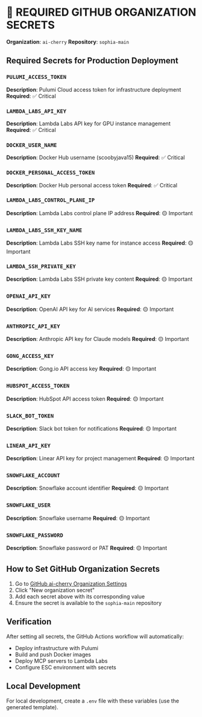 # 🔐 REQUIRED GITHUB ORGANIZATION SECRETS

**Organization**: `ai-cherry`
**Repository**: `sophia-main`

## Required Secrets for Production Deployment

### `PULUMI_ACCESS_TOKEN`
**Description**: Pulumi Cloud access token for infrastructure deployment
**Required**: ✅ Critical

### `LAMBDA_LABS_API_KEY`
**Description**: Lambda Labs API key for GPU instance management
**Required**: ✅ Critical

### `DOCKER_USER_NAME`
**Description**: Docker Hub username (scoobyjava15)
**Required**: ✅ Critical

### `DOCKER_PERSONAL_ACCESS_TOKEN`
**Description**: Docker Hub personal access token
**Required**: ✅ Critical

### `LAMBDA_LABS_CONTROL_PLANE_IP`
**Description**: Lambda Labs control plane IP address
**Required**: 🟡 Important

### `LAMBDA_LABS_SSH_KEY_NAME`
**Description**: Lambda Labs SSH key name for instance access
**Required**: 🟡 Important

### `LAMBDA_SSH_PRIVATE_KEY`
**Description**: Lambda Labs SSH private key content
**Required**: 🟡 Important

### `OPENAI_API_KEY`
**Description**: OpenAI API key for AI services
**Required**: 🟡 Important

### `ANTHROPIC_API_KEY`
**Description**: Anthropic API key for Claude models
**Required**: 🟡 Important

### `GONG_ACCESS_KEY`
**Description**: Gong.io API access key
**Required**: 🟡 Important

### `HUBSPOT_ACCESS_TOKEN`
**Description**: HubSpot API access token
**Required**: 🟡 Important

### `SLACK_BOT_TOKEN`
**Description**: Slack bot token for notifications
**Required**: 🟡 Important

### `LINEAR_API_KEY`
**Description**: Linear API key for project management
**Required**: 🟡 Important

### `SNOWFLAKE_ACCOUNT`
**Description**: Snowflake account identifier
**Required**: 🟡 Important

### `SNOWFLAKE_USER`
**Description**: Snowflake username
**Required**: 🟡 Important

### `SNOWFLAKE_PASSWORD`
**Description**: Snowflake password or PAT
**Required**: 🟡 Important

## How to Set GitHub Organization Secrets

1. Go to [GitHub ai-cherry Organization Settings](https://github.com/organizations/ai-cherry/settings/secrets/actions)
2. Click "New organization secret"
3. Add each secret above with its corresponding value
4. Ensure the secret is available to the `sophia-main` repository

## Verification

After setting all secrets, the GitHub Actions workflow will automatically:
- Deploy infrastructure with Pulumi
- Build and push Docker images
- Deploy MCP servers to Lambda Labs
- Configure ESC environment with secrets

## Local Development

For local development, create a `.env` file with these variables (use the generated template).
